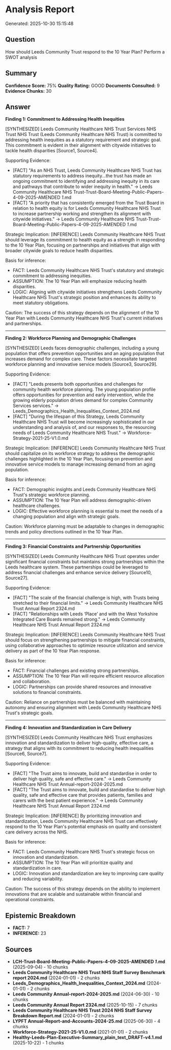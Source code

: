 # Analysis Report
Generated: 2025-10-30 15:15:48

## Question
How should Leeds Community Trust respond to the 10 Year Plan? Perform a SWOT analysis


## Summary
**Confidence Score:** 75%
**Quality Rating:** GOOD
**Documents Consulted:** 9
**Evidence Chunks:** 30

## Answer
**Finding 1: Commitment to Addressing Health Inequities**

[SYNTHESIZED] Leeds Community Healthcare NHS Trust Services NHS Trust NHS Trust (Leeds Community Healthcare NHS Trust) is committed to addressing health inequities as a statutory requirement and strategic goal. This commitment is evident in their alignment with citywide initiatives to tackle health disparities [Source1, Source4].

Supporting Evidence:
- [FACT] "As an NHS Trust, Leeds Community Healthcare NHS Trust has statutory requirements to address inequity...the trust has made an ongoing commitment to identifying and addressing inequity in its care and pathways that contribute to wider inequity in health."
  → Leeds Community Healthcare NHS Trust-Trust-Board-Meeting-Public-Papers-4-09-2025-AMENDED _1_.md
- [FACT] "A priority that has consistently emerged from the Trust Board in relation to health equity is for Leeds Community Healthcare NHS Trust to increase partnership working and strengthen its alignment with citywide initiatives."
  → Leeds Community Healthcare NHS Trust-Trust-Board-Meeting-Public-Papers-4-09-2025-AMENDED _1_.md

Strategic Implication:
[INFERENCE] Leeds Community Healthcare NHS Trust should leverage its commitment to health equity as a strength in responding to the 10 Year Plan, focusing on partnerships and initiatives that align with broader citywide goals to reduce health disparities.

Basis for inference:
- FACT: Leeds Community Healthcare NHS Trust's statutory and strategic commitment to addressing inequities.
- ASSUMPTION: The 10 Year Plan will emphasize reducing health disparities.
- LOGIC: Aligning with citywide initiatives strengthens Leeds Community Healthcare NHS Trust's strategic position and enhances its ability to meet statutory obligations.

Caution: The success of this strategy depends on the alignment of the 10 Year Plan with Leeds Community Healthcare NHS Trust's current initiatives and partnerships.

---

**Finding 2: Workforce Planning and Demographic Challenges**

[SYNTHESIZED] Leeds faces demographic challenges, including a young population that offers prevention opportunities and an aging population that increases demand for complex care. These factors necessitate targeted workforce planning and innovative service models [Source3, Source29].

Supporting Evidence:
- [FACT] "Leeds presents both opportunities and challenges for community health workforce planning. The young population profile offers opportunities for prevention and early intervention, while the growing elderly population drives demand for complex Community Services services."
  → Leeds_Demographics_Health_Inequalities_Context_2024.md
- [FACT] "During the lifespan of this Strategy, Leeds Community Healthcare NHS Trust will become increasingly sophisticated in our understanding and analysis of, and our responses to, the resourcing needs of Leeds Community Healthcare NHS Trust."
  → Workforce-Strategy-2021-25-V1.0.md

Strategic Implication:
[INFERENCE] Leeds Community Healthcare NHS Trust should capitalize on its workforce strategy to address the demographic challenges highlighted in the 10 Year Plan, focusing on prevention and innovative service models to manage increasing demand from an aging population.

Basis for inference:
- FACT: Demographic insights and Leeds Community Healthcare NHS Trust's strategic workforce planning.
- ASSUMPTION: The 10 Year Plan will address demographic-driven healthcare challenges.
- LOGIC: Effective workforce planning is essential to meet the needs of a changing population and align with strategic goals.

Caution: Workforce planning must be adaptable to changes in demographic trends and policy directions outlined in the 10 Year Plan.

---

**Finding 3: Financial Constraints and Partnership Opportunities**

[SYNTHESIZED] Leeds Community Healthcare NHS Trust operates under significant financial constraints but maintains strong partnerships within the Leeds healthcare system. These partnerships could be leveraged to address financial challenges and enhance service delivery [Source10, Source27].

Supporting Evidence:
- [FACT] "The scale of the financial challenge is high, with Trusts being stretched to their financial limits."
  → Leeds Community Healthcare NHS Trust Annual Report 2324.md
- [FACT] "Relationships with Leeds ‘Place’ and with the West Yorkshire Integrated Care Boards remained strong."
  → Leeds Community Healthcare NHS Trust Annual Report 2324.md

Strategic Implication:
[INFERENCE] Leeds Community Healthcare NHS Trust should focus on strengthening partnerships to mitigate financial constraints, using collaborative approaches to optimize resource utilization and service delivery as part of the 10 Year Plan response.

Basis for inference:
- FACT: Financial challenges and existing strong partnerships.
- ASSUMPTION: The 10 Year Plan will require efficient resource allocation and collaboration.
- LOGIC: Partnerships can provide shared resources and innovative solutions to financial constraints.

Caution: Reliance on partnerships must be balanced with maintaining autonomy and ensuring alignment with Leeds Community Healthcare NHS Trust's strategic goals.

---

**Finding 4: Innovation and Standardization in Care Delivery**

[SYNTHESIZED] Leeds Community Healthcare NHS Trust emphasizes innovation and standardization to deliver high-quality, effective care, a strategy that aligns with its commitment to reducing health inequalities [Source6, Source7].

Supporting Evidence:
- [FACT] "The Trust aims to innovate, build and standardise in order to deliver high quality, safe and effective care."
  → Leeds Community Healthcare NHS Trust Annual-report-2024-2025.md
- [FACT] "The Trust aims to innovate, build and standardise to deliver high quality, safe and effective care that provides patients, families and carers with the best patient experience."
  → Leeds Community Healthcare NHS Trust Annual Report 2324.md

Strategic Implication:
[INFERENCE] By prioritizing innovation and standardization, Leeds Community Healthcare NHS Trust can effectively respond to the 10 Year Plan's potential emphasis on quality and consistent care delivery across the NHS.

Basis for inference:
- FACT: Leeds Community Healthcare NHS Trust's strategic focus on innovation and standardization.
- ASSUMPTION: The 10 Year Plan will prioritize quality and standardization in care.
- LOGIC: Innovation and standardization are key to improving care quality and reducing variability.

Caution: The success of this strategy depends on the ability to implement innovations that are scalable and sustainable within financial and operational constraints.

## Epistemic Breakdown
- **FACT:** 7
- **INFERENCE:** 23

## Sources
- **LCH-Trust-Board-Meeting-Public-Papers-4-09-2025-AMENDED _1_.md** (2025-09-04) - 10 chunks
- **Leeds Community Healthcare NHS Trust NHS Staff Survey Benchmark report 2024.md** (2024-01-01) - 2 chunks
- **Leeds_Demographics_Health_Inequalities_Context_2024.md** (2024-01-01) - 2 chunks
- **Leeds Community Annual-report-2024-2025.md** (2024-06-30) - 10 chunks
- **Leeds Community Annual Report 2324.md** (2025-10-15) - 7 chunks
- **Leeds Community Healthcare NHS Trust 2024 NHS Staff Survey Breakdown Report.md** (2024-01-01) - 2 chunks
- **LYPFT Annual-Report-and-Accounts-2024-25.md** (2025-06-30) - 4 chunks
- **Workforce-Strategy-2021-25-V1.0.md** (2021-01-01) - 2 chunks
- **Healthy-Leeds-Plan-Executive-Summary_plain_text_DRAFT-v4.1.md** (2025-10-22) - 1 chunks

